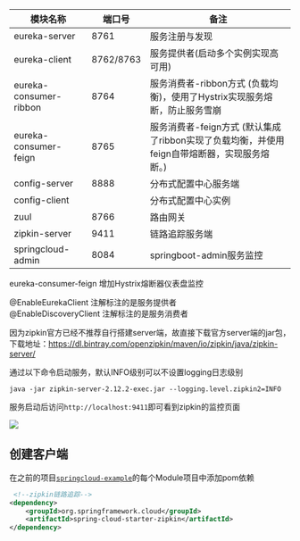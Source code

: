  模块名称 | 端口号 | 备注 
 --- | --- | --- 
eureka-server|8761|服务注册与发现
eureka-client|8762/8763|服务提供者(启动多个实例实现高可用)
eureka-consumer-ribbon|8764|服务消费者-ribbon方式 (负载均衡)，使用了Hystrix实现服务熔断，防止服务雪崩
eureka-consumer-feign|8765|服务消费者-feign方式 (默认集成了ribbon实现了负载均衡，并使用feign自带熔断器，实现服务熔断。)
config-server|8888|分布式配置中心服务端
config-client||分布式配置中心实例
zuul|8766|路由网关
zipkin-server|9411 |链路追踪服务端
springcloud-admin|8084|springboot-admin服务监控


eureka-consumer-feign 增加Hystrix熔断器仪表盘监控

@EnableEurekaClient 注解标注的是服务提供者  
@EnableDiscoveryClient  注解标注的是服务消费者

因为zipkin官方已经不推荐自行搭建server端，故直接下载官方server端的jar包，
下载地址：https://dl.bintray.com/openzipkin/maven/io/zipkin/java/zipkin-server/

通过以下命令启动服务，默认INFO级别可以不设置logging日志级别
```
java -jar zipkin-server-2.12.2-exec.jar --logging.level.zipkin2=INFO
```

服务启动后访问`http://localhost:9411`即可看到zipkin的监控页面

![](https://s2.ax1x.com/2019/12/30/lQeaZT.png)

##  创建客户端
在之前的项目[`springcloud-example`](https://github.com/yeshang5/springcloud-example)的每个Module项目中添加pom依赖
```xml
 <!--zipkin链路追踪-->
<dependency>
    <groupId>org.springframework.cloud</groupId>
    <artifactId>spring-cloud-starter-zipkin</artifactId>
</dependency>
```

